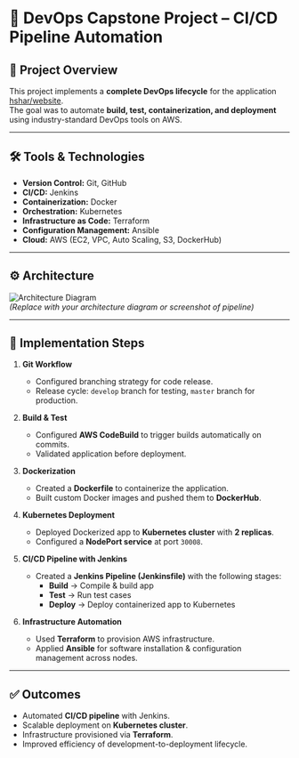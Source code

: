 # 🚀 DevOps Capstone Project – CI/CD Pipeline Automation

## 📌 Project Overview
This project implements a **complete DevOps lifecycle** for the application [hshar/website](https://github.com/hshar/website).  
The goal was to automate **build, test, containerization, and deployment** using industry-standard DevOps tools on AWS.  

---

## 🛠️ Tools & Technologies
- **Version Control:** Git, GitHub  
- **CI/CD:** Jenkins
- **Containerization:** Docker  
- **Orchestration:** Kubernetes  
- **Infrastructure as Code:** Terraform  
- **Configuration Management:** Ansible  
- **Cloud:** AWS (EC2, VPC, Auto Scaling, S3, DockerHub)  

---

## ⚙️ Architecture
![Architecture Diagram](screenshots/architecture.png)  
*(Replace with your architecture diagram or screenshot of pipeline)*  

---

## 🚀 Implementation Steps
1. **Git Workflow**  
   - Configured branching strategy for code release.  
   - Release cycle: `develop` branch for testing, `master` branch for production.  

2. **Build & Test**  
   - Configured **AWS CodeBuild** to trigger builds automatically on commits.  
   - Validated application before deployment.  

3. **Dockerization**  
   - Created a **Dockerfile** to containerize the application.  
   - Built custom Docker images and pushed them to **DockerHub**.  

4. **Kubernetes Deployment**  
   - Deployed Dockerized app to **Kubernetes cluster** with **2 replicas**.  
   - Configured a **NodePort service** at port `30008`.  

5. **CI/CD Pipeline with Jenkins**  
   - Created a **Jenkins Pipeline (Jenkinsfile)** with the following stages:  
     - **Build** → Compile & build app  
     - **Test** → Run test cases  
     - **Deploy** → Deploy containerized app to Kubernetes  

6. **Infrastructure Automation**  
   - Used **Terraform** to provision AWS infrastructure.  
   - Applied **Ansible** for software installation & configuration management across nodes.

---

## ✅ Outcomes
- Automated **CI/CD pipeline** with Jenkins.  
- Scalable deployment on **Kubernetes cluster**.  
- Infrastructure provisioned via **Terraform**.  
- Improved efficiency of development-to-deployment lifecycle.
